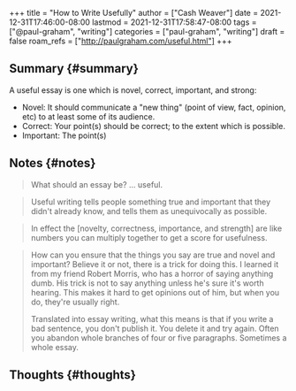 +++
title = "How to Write Usefully"
author = ["Cash Weaver"]
date = 2021-12-31T17:46:00-08:00
lastmod = 2021-12-31T17:58:47-08:00
tags = ["@paul-graham", "writing"]
categories = ["paul-graham", "writing"]
draft = false
roam_refs = ["http://paulgraham.com/useful.html"]
+++

## Summary {#summary}

A useful essay is one which is novel, correct, important, and strong:

-   Novel: It should communicate a "new thing" (point of view, fact, opinion, etc) to at least some of its audience.
-   Correct: Your point(s) should be correct; to the extent which is possible.
-   Important: The point(s)


## Notes {#notes}

> What should an essay be? ... useful.

<!--quoteend-->

> Useful writing tells people something true and important that they didn't already know, and tells them as unequivocally as possible.

<!--quoteend-->

> In effect the [novelty, correctness, importance, and strength] are like numbers you can multiply together to get a score for usefulness.

<!--quoteend-->

> How can you ensure that the things you say are true and novel and important? Believe it or not, there is a trick for doing this. I learned it from my friend Robert Morris, who has a horror of saying anything dumb. His trick is not to say anything unless he's sure it's worth hearing. This makes it hard to get opinions out of him, but when you do, they're usually right.
>
> Translated into essay writing, what this means is that if you write a bad sentence, you don't publish it. You delete it and try again. Often you abandon whole branches of four or five paragraphs. Sometimes a whole essay.


## Thoughts {#thoughts}
